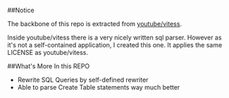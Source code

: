 ##Notice

The backbone of this repo is extracted from [youtube/vitess](https://github.com/youtube/vitess).

Inside youtube/vitess there is a very nicely written sql parser. However as it's not a self-contained application, I created this one. 
It applies the same LICENSE as youtube/vitess.

##What's More In this REPO

* Rewrite SQL Queries by self-defined rewriter
* Able to parse Create Table statements way much better
